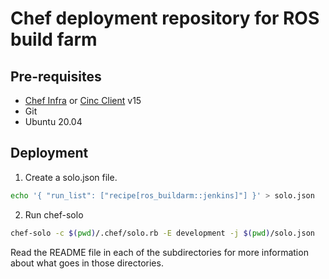 # Chef deployment repository for ROS build farm

## Pre-requisites

* [Chef Infra] or [Cinc Client] v15
* Git
* Ubuntu 20.04

## Deployment

1. Create a solo.json file.
```bash
echo '{ "run_list": ["recipe[ros_buildarm::jenkins]"] }' > solo.json
```

2. Run chef-solo
```bash
chef-solo -c $(pwd)/.chef/solo.rb -E development -j $(pwd)/solo.json
```

Read the README file in each of the subdirectories for more information about what goes in those directories.

[Chef Infra]: https://www.chef.io/products/chef-infra
[Cinc Client]: https://cinc.sh/start/client/
